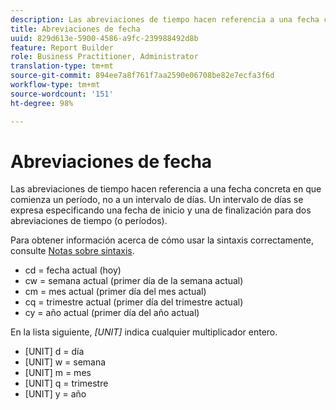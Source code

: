 ```yaml
---
description: Las abreviaciones de tiempo hacen referencia a una fecha concreta en que comienza un período, no a un intervalo de días. Un intervalo de días se expresa especificando una fecha de inicio y una de finalización para dos abreviaciones de tiempo (o períodos).
title: Abreviaciones de fecha
uuid: 829d613e-5900-4586-a9fc-239988492d8b
feature: Report Builder
role: Business Practitioner, Administrator
translation-type: tm+mt
source-git-commit: 894ee7a8f761f7aa2590e06708be82e7ecfa3f6d
workflow-type: tm+mt
source-wordcount: '151'
ht-degree: 98%

---
```



# Abreviaciones de fecha

Las abreviaciones de tiempo hacen referencia a una fecha concreta en que comienza un período, no a un intervalo de días. Un intervalo de días se expresa especificando una fecha de inicio y una de finalización para dos abreviaciones de tiempo (o períodos).

Para obtener información acerca de cómo usar la sintaxis correctamente, consulte [Notas sobre sintaxis](/help/analyze/report-builder/data-requests/configuring-report-dates/c-customized-date-expressions/examples-of-date-ranges-using-customized-expressions.md#section_555D6563B2D94FA3BDD801DC0B8C289D).

* cd = fecha actual (hoy)
* cw = semana actual (primer día de la semana actual)
* cm = mes actual (primer día del mes actual)
* cq = trimestre actual (primer día del trimestre actual)
* cy = año actual (primer día del año actual)

En la lista siguiente, *[UNIT]* indica cualquier multiplicador entero.

* [UNIT] d = día
* [UNIT] w = semana
* [UNIT] m = mes
* [UNIT] q = trimestre
* [UNIT] y = año
